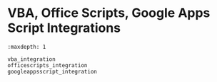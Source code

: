 # VBA, Office Scripts, Google Apps Script Integrations

```{toctree}
:maxdepth: 1

vba_integration
officescripts_integration
googleappsscript_integration
```
